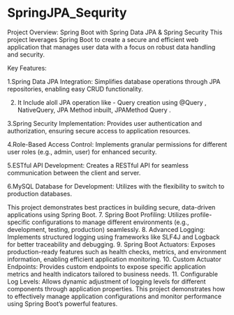 # SpringJPA_Sequrity
Project Overview: Spring Boot with Spring Data JPA & Spring Security
This project leverages Spring Boot to create a secure and efficient web application that manages user data with a focus on robust data handling and security.

Key Features:

1.Spring Data JPA Integration: Simplifies database operations through JPA repositories, enabling easy CRUD functionality.

2. It Include aloll  JPA operation like - Query creation using @Query , NativeQuery, JPA Method inbuilt, JPAMethod Query .

3.Spring Security Implementation: Provides user authentication and authorization, ensuring secure access to application resources.

4.Role-Based Access Control: Implements granular permissions for different user roles (e.g., admin, user) for enhanced security.

5.ESTful API Development: Creates a RESTful API for seamless communication between the client and server.

6.MySQL Database for Development: Utilizes  with the flexibility to switch to production databases.

This project demonstrates best practices in building secure, data-driven applications using Spring Boot.
7. Spring Boot Profiling: Utilizes profile-specific configurations to manage different environments (e.g., development, testing, production) seamlessly.
8. Advanced Logging: Implements structured logging using frameworks like SLF4J and Logback for better traceability and debugging.
9. Spring Boot Actuators: Exposes production-ready features such as health checks, metrics, and environment information, enabling efficient application monitoring.
10. Custom Actuator Endpoints: Provides custom endpoints to expose specific application metrics and health indicators tailored to business needs.
11. Configurable Log Levels: Allows dynamic adjustment of logging levels for different components through application properties.
This project demonstrates how to effectively manage application configurations and monitor performance using Spring Boot’s powerful features.
